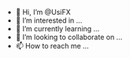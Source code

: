 - 👋 Hi, I’m @UsiFX
- 👀 I’m interested in ...
- 🌱 I’m currently learning ...
- 💞️ I’m looking to collaborate on ...
- 📫 How to reach me ...

<!---
UsiFX/UsiFX is a ✨ special ✨ repository because its `README.md` (this file) appears on your GitHub profile.
You can click the Preview link to take a look at your changes.
--->
